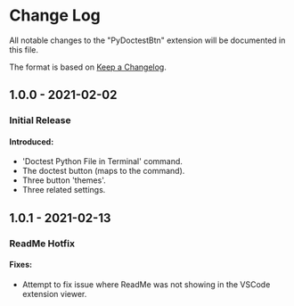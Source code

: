 # Change Log

All notable changes to the "PyDoctestBtn" extension will be documented in this file.

The format is based on [Keep a Changelog](https://keepachangelog.com/en/1.0.0/).

## 1.0.0 - 2021-02-02
### Initial Release
#### Introduced:
  * 'Doctest Python File in Terminal' command.
  * The doctest button (maps to the command).
  * Three button 'themes'.
  * Three related settings.

## 1.0.1 - 2021-02-13
### ReadMe Hotfix
#### Fixes:
  * Attempt to fix issue where ReadMe was not showing in the VSCode extension viewer.